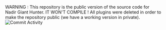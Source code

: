 WARNING : This repository is the public version of the source code for Nadir Giant Hunter. IT WON'T COMPILE ! All plugins were deleted in order to make the repository public (we have a working version in private).
![Commit Activity](https://img.shields.io/github/commit-activity/t/alvina-dr/nadir-giant-hunter-public?author=alvina-dr&style=for-the-badge)

